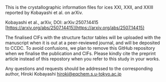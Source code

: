 This is the crystallographic information files for ices XXI, XXII, and XXIII reported by Kobayashi et al. on arXiv.

Kobayashi et al., arXiv, DOI: arXiv:2507.14415 [https://arxiv.org/abs/2507.14415](https://arxiv.org/abs/2507.14415)

The finalised CIFs with the structure factor tables will be uploaded with the manuscript when it is out at a peer-reviewed journal, and will be deposited to CCDC.
To avoid confusions, we plan to remove this GitHub repository when we finalise the publication and CIFs. Please kindly cite the preprint article instead of this repostory when you refer to this study in your works.

Any questions and requests should be addressed to the corresponding author, Hiroki Kobayashi hiroki@eqchem.s.u-tokyo.ac.jp
